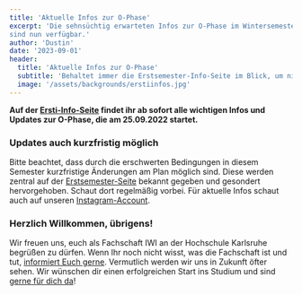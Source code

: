 ```yaml
---
title: 'Aktuelle Infos zur O-Phase'
excerpt: 'Die sehnsüchtig erwarteten Infos zur O-Phase im Wintersemester 2023/24
sind nun verfügbar.'
author: 'Dustin'
date: '2023-09-01'
header:
  title: 'Aktuelle Infos zur O-Phase'
  subtitle: 'Behaltet immer die Erstsemester-Info-Seite im Blick, um nichts zu verpassen'
  image: '/assets/backgrounds/erstiinfos.jpg'
---
```

**Auf der [Ersti-Info-Seite](/erstiinfos/) findet ihr ab sofort alle wichtigen
Infos und Updates zur O-Phase, die am 25.09.2022 startet.**

### Updates auch kurzfristig möglich

Bitte beachtet, dass durch die erschwerten Bedingungen in diesem Semester
kurzfristige Änderungen am Plan möglich sind. Diese werden zentral auf der
[Erstsemester-Seite](/erstiinfos/) bekannt gegeben und gesondert hervorgehoben.
Schaut dort regelmäßig vorbei. Für aktuelle Infos schaut auch auf unseren
[Instagram-Account](https://www.instagram.com/iwi_fachschaft/).

### Herzlich Willkommen, übrigens!

Wir freuen uns, euch als Fachschaft IWI an der Hochschule Karlsruhe begrüßen zu
dürfen. Wenn Ihr noch nicht wisst, was die Fachschaft ist und tut,
[informiert Euch gerne](/werwirsind/). Vermutlich werden wir uns in Zukunft öfter
sehen. Wir wünschen dir einen erfolgreichen Start ins Studium und sind
[gerne für dich da](/kontakt/)!
